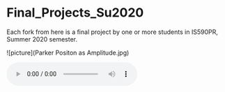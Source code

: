 # Final_Projects_Su2020
Each fork from here is a final project by one or more students in IS590PR, Summer 2020 semester.

![picture](Parker Positon as Amplitude.jpg)

![ele
phant](Phobos%20amp_pos_X.wav)